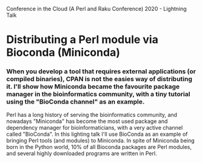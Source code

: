 Conference in the Cloud (A Perl and Raku Conference) 2020 - Lightning Talk

# Distributing a Perl module via Bioconda (Miniconda)

### When you develop a tool that requires external applications (or compiled binaries), CPAN is not the easies way of distributing it. I'll show how Miniconda became the favourite package manager in the bioinformatics community, with a tiny tutorial using the "BioConda channel" as an example.

Perl has a long history of serving the bioinformatics community, and nowadays "Miniconda" has become the most used package and dependency manager for bioinformaticians, with a very active channel called "BioConda". In this lighting talk I'll use BioConda as an example of bringing Perl tools (and modules) to Miniconda. 
In spite of Miniconda being born in the Python world, 10% of all Bioconda packages are Perl modules, and several highly downloaded programs are written in Perl.
